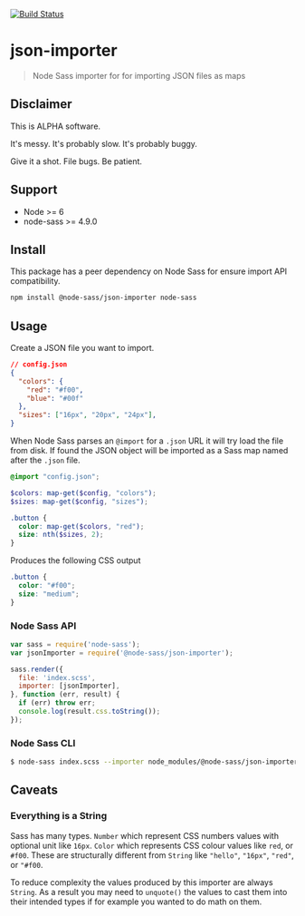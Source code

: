 [![Build Status](https://travis-ci.org/sasstools/json-importer.svg?branch=master)](https://travis-ci.org/sasstools/json-importer)

# json-importer

>Node Sass importer for for importing JSON files as maps

## Disclaimer

This is ALPHA software.

It's messy. It's probably slow. It's probably buggy.

Give it a shot. File bugs. Be patient.

## Support

- Node >= 6
- node-sass >= 4.9.0

## Install

This package has a peer dependency on Node Sass for ensure import API compatibility.

```sh
npm install @node-sass/json-importer node-sass
```

## Usage

Create a JSON file you want to import.
```json
// config.json
{
  "colors": {
    "red": "#f00",
    "blue": "#00f"
  },
  "sizes": ["16px", "20px", "24px"],
}
```

When Node Sass parses an `@import` for a `.json` URL it will try load the file from disk. If found the JSON object will be imported as a Sass map named after the `.json` file.

```scss
@import "config.json";

$colors: map-get($config, "colors");
$sizes: map-get($config, "sizes");

.button {
  color: map-get($colors, "red");
  size: nth($sizes, 2);
}
```

Produces the following CSS output

```css
.button {
  color: "#f00";
  size: "medium";
}
```

### Node Sass API

```js
var sass = require('node-sass');
var jsonImporter = require('@node-sass/json-importer');

sass.render({
  file: 'index.scss',
  importer: [jsonImporter],
}, function (err, result) {
  if (err) throw err;
  console.log(result.css.toString());
});
```

### Node Sass CLI

```sh
$ node-sass index.scss --importer node_modules/@node-sass/json-importer/index.js
```

## Caveats

### Everything is a String

Sass has many types. `Number` which represent CSS numbers values with optional unit like `16px`. `Color` which represents CSS colour values like `red`, or `#f00`. These are structurally different from `String` like `"hello"`, `"16px"`, `"red"`, or `"#f00`.

To reduce complexity the values produced by this importer are always `String`. As a result you may need to `unquote()` the values to cast them into their intended types if for example you wanted to do math on them.
